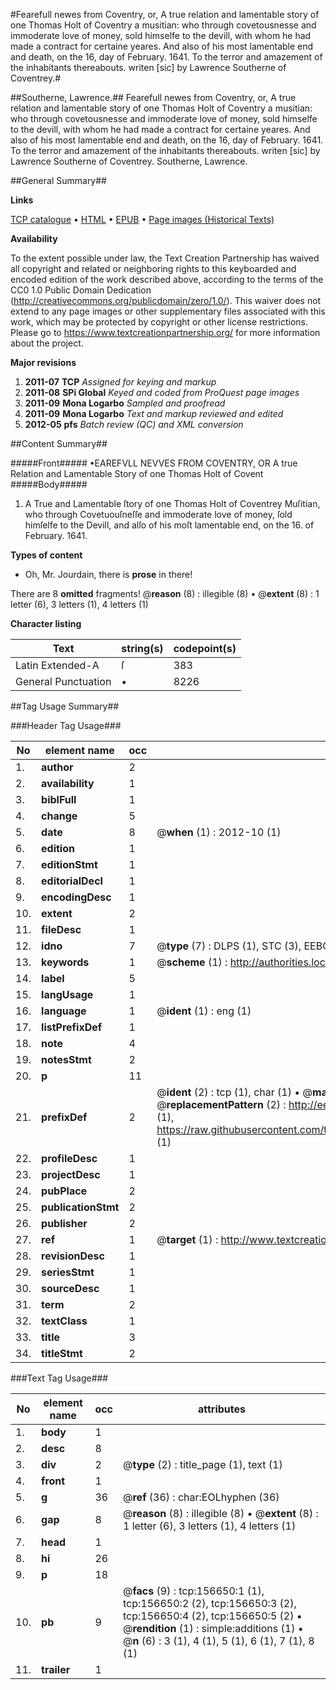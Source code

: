 #Fearefull newes from Coventry, or, A true relation and lamentable story of one Thomas Holt of Coventry a musitian: who through covetousnesse and immoderate love of money, sold himselfe to the devill, with whom he had made a contract for certaine yeares. And also of his most lamentable end and death, on the 16, day of February. 1641. To the terror and amazement of the inhabitants thereabouts. writen [sic] by Lawrence Southerne of Coventrey.#

##Southerne, Lawrence.##
Fearefull newes from Coventry, or, A true relation and lamentable story of one Thomas Holt of Coventry a musitian: who through covetousnesse and immoderate love of money, sold himselfe to the devill, with whom he had made a contract for certaine yeares. And also of his most lamentable end and death, on the 16, day of February. 1641. To the terror and amazement of the inhabitants thereabouts. writen [sic] by Lawrence Southerne of Coventrey.
Southerne, Lawrence.

##General Summary##

**Links**

[TCP catalogue](http://www.ota.ox.ac.uk/tcp/)  • 
[HTML](http://tei.it.ox.ac.uk/tcp/Texts-HTML/free/A93/A93579.html)  • 
[EPUB](http://tei.it.ox.ac.uk/tcp/Texts-EPUB/free/A93/A93579.epub) • 
[Page images (Historical Texts)](https://historicaltexts.jisc.ac.uk/eebo-99860552e)

**Availability**

To the extent possible under law, the Text Creation Partnership has waived all copyright and related or neighboring rights to this keyboarded and encoded edition of the work described above, according to the terms of the CC0 1.0 Public Domain Dedication (http://creativecommons.org/publicdomain/zero/1.0/). This waiver does not extend to any page images or other supplementary files associated with this work, which may be protected by copyright or other license restrictions. Please go to https://www.textcreationpartnership.org/ for more information about the project.

**Major revisions**

1. __2011-07__ __TCP__ *Assigned for keying and markup*
1. __2011-08__ __SPi Global__ *Keyed and coded from ProQuest page images*
1. __2011-09__ __Mona Logarbo__ *Sampled and proofread*
1. __2011-09__ __Mona Logarbo__ *Text and markup reviewed and edited*
1. __2012-05__ __pfs__ *Batch review (QC) and XML conversion*

##Content Summary##

#####Front#####
•EAREFVLL NEVVES FROM COVENTRY, OR A true Relation and Lamentable Story of one Thomas Holt of Covent
#####Body#####

1. A True and Lamentable ſtory of one Thomas Holt of Coventrey Muſitian, who through Covetuouſneſſe and immoderate love of money, ſold himſelfe to the Devill, and alſo of his moſt lamentable end, on the 16. of February. 1641.

**Types of content**

  * Oh, Mr. Jourdain, there is **prose** in there!

There are 8 **omitted** fragments! 
 @__reason__ (8) : illegible (8)  •  @__extent__ (8) : 1 letter (6), 3 letters (1), 4 letters (1)

**Character listing**


|Text|string(s)|codepoint(s)|
|---|---|---|
|Latin Extended-A|ſ|383|
|General Punctuation|•|8226|

##Tag Usage Summary##

###Header Tag Usage###

|No|element name|occ|attributes|
|---|---|---|---|
|1.|__author__|2||
|2.|__availability__|1||
|3.|__biblFull__|1||
|4.|__change__|5||
|5.|__date__|8| @__when__ (1) : 2012-10 (1)|
|6.|__edition__|1||
|7.|__editionStmt__|1||
|8.|__editorialDecl__|1||
|9.|__encodingDesc__|1||
|10.|__extent__|2||
|11.|__fileDesc__|1||
|12.|__idno__|7| @__type__ (7) : DLPS (1), STC (3), EEBO-CITATION (1), PROQUEST (1), VID (1)|
|13.|__keywords__|1| @__scheme__ (1) : http://authorities.loc.gov/ (1)|
|14.|__label__|5||
|15.|__langUsage__|1||
|16.|__language__|1| @__ident__ (1) : eng (1)|
|17.|__listPrefixDef__|1||
|18.|__note__|4||
|19.|__notesStmt__|2||
|20.|__p__|11||
|21.|__prefixDef__|2| @__ident__ (2) : tcp (1), char (1)  •  @__matchPattern__ (2) : ([0-9\-]+):([0-9IVX]+) (1), (.+) (1)  •  @__replacementPattern__ (2) : http://eebo.chadwyck.com/downloadtiff?vid=$1&page=$2 (1), https://raw.githubusercontent.com/textcreationpartnership/Texts/master/tcpchars.xml#$1 (1)|
|22.|__profileDesc__|1||
|23.|__projectDesc__|1||
|24.|__pubPlace__|2||
|25.|__publicationStmt__|2||
|26.|__publisher__|2||
|27.|__ref__|1| @__target__ (1) : http://www.textcreationpartnership.org/docs/. (1)|
|28.|__revisionDesc__|1||
|29.|__seriesStmt__|1||
|30.|__sourceDesc__|1||
|31.|__term__|2||
|32.|__textClass__|1||
|33.|__title__|3||
|34.|__titleStmt__|2||


###Text Tag Usage###

|No|element name|occ|attributes|
|---|---|---|---|
|1.|__body__|1||
|2.|__desc__|8||
|3.|__div__|2| @__type__ (2) : title_page (1), text (1)|
|4.|__front__|1||
|5.|__g__|36| @__ref__ (36) : char:EOLhyphen (36)|
|6.|__gap__|8| @__reason__ (8) : illegible (8)  •  @__extent__ (8) : 1 letter (6), 3 letters (1), 4 letters (1)|
|7.|__head__|1||
|8.|__hi__|26||
|9.|__p__|18||
|10.|__pb__|9| @__facs__ (9) : tcp:156650:1 (1), tcp:156650:2 (2), tcp:156650:3 (2), tcp:156650:4 (2), tcp:156650:5 (2)  •  @__rendition__ (1) : simple:additions (1)  •  @__n__ (6) : 3 (1), 4 (1), 5 (1), 6 (1), 7 (1), 8 (1)|
|11.|__trailer__|1||
